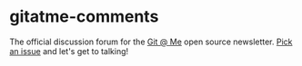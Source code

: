 gitatme-comments
================

The official discussion forum for the [Git @ Me](http://gitat.me) open source newsletter. [Pick an issue](https://github.com/nealrs/gitatme-comments/issues) and let's get to talking!
